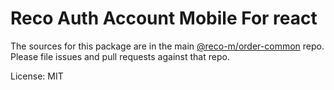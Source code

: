 Reco Auth Account Mobile For react
=======

The sources for this package are in the main [@reco-m/order-common](http://192.168.1.247/summary/framework%2FRECO8.Mobile.git) repo. Please file issues and pull requests against that repo.

License: MIT
